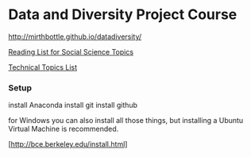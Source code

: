 # Data and Diversity Project Course

http://mirthbottle.github.io/datadiversity/

[Reading List for Social Science Topics](http://mirthbottle.github.io/datadiversity/readings.html)

[Technical Topics List](http://mirthbottle.github.io/datadiversity/technical_topics.html)

### Setup

install Anaconda
install git
install github

for Windows you can also install all those things, but installing a Ubuntu Virtual Machine is recommended.

[http://bce.berkeley.edu/install.html]

